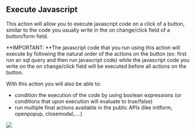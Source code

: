 ## Execute Javascript

This action will allow you to execute javascript code on a click of a button, similar to the code you usually write in the on change/click field of a button/form field.

**IMPORTANT: **The javascript code that you run using this action will execute by following the natural order of the actions on the button \(ex: first run an sql query and then run javascript code\) while the javascript code you write on the on change/click field will be executed before all actions on the button.

With this action you will also be able to:

* condition the execution of the code by using boolean expressions \(or conditions that upon execution will evaluate to true/false\)
* run multiple final actions available in the public APIs \(like initform, openpopup, closemodal,....\)

![](https://static.dnnsharp.com/documentation/execute_javascript.png)



